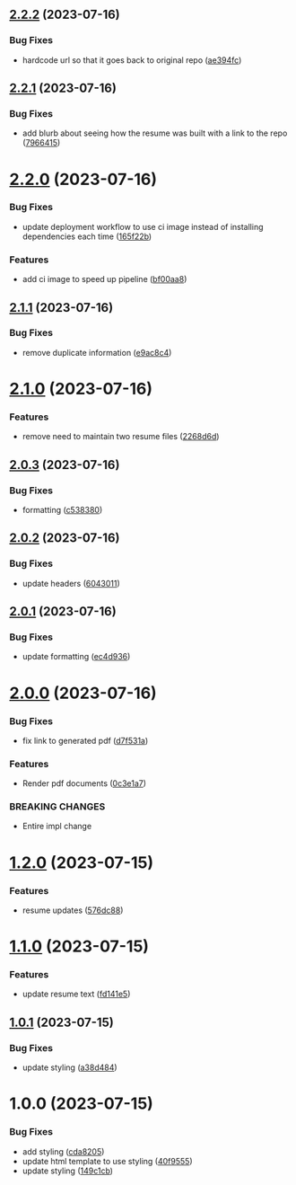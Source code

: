 ## [2.2.2](https://github.com/northcutted/resume/compare/v2.2.1...v2.2.2) (2023-07-16)


### Bug Fixes

* hardcode url so that it goes back to original repo ([ae394fc](https://github.com/northcutted/resume/commit/ae394fc123adc7bd309502f68098e91898e0de8f))

## [2.2.1](https://github.com/northcutted/resume/compare/v2.2.0...v2.2.1) (2023-07-16)


### Bug Fixes

* add blurb about seeing how the resume was built with a link to the repo ([7966415](https://github.com/northcutted/resume/commit/7966415f7be92e1fe83e983cfb6a786d05e0b08c))

# [2.2.0](https://github.com/northcutted/resume/compare/v2.1.1...v2.2.0) (2023-07-16)


### Bug Fixes

* update deployment workflow to use ci image instead of installing dependencies each time ([165f22b](https://github.com/northcutted/resume/commit/165f22b69b4d52b08c741adac5fd118c379aaedd))


### Features

* add ci image to speed up pipeline ([bf00aa8](https://github.com/northcutted/resume/commit/bf00aa8a4f8cb193067386af1727aa861fbe5cd8))

## [2.1.1](https://github.com/northcutted/resume/compare/v2.1.0...v2.1.1) (2023-07-16)


### Bug Fixes

* remove duplicate information ([e9ac8c4](https://github.com/northcutted/resume/commit/e9ac8c48fd1c5a33111b6566d4504d1d8dd22f9e))

# [2.1.0](https://github.com/northcutted/resume/compare/v2.0.3...v2.1.0) (2023-07-16)


### Features

* remove need to maintain two resume files ([2268d6d](https://github.com/northcutted/resume/commit/2268d6d3c206ced87bf457386e443dac476ba647))

## [2.0.3](https://github.com/northcutted/resume/compare/v2.0.2...v2.0.3) (2023-07-16)


### Bug Fixes

* formatting ([c538380](https://github.com/northcutted/resume/commit/c538380e986607a06c31dfcadad63f8555df59b6))

## [2.0.2](https://github.com/northcutted/resume/compare/v2.0.1...v2.0.2) (2023-07-16)


### Bug Fixes

* update headers ([6043011](https://github.com/northcutted/resume/commit/604301134eda81a666e39c8ad0e8e0f984f27b20))

## [2.0.1](https://github.com/northcutted/resume/compare/v2.0.0...v2.0.1) (2023-07-16)


### Bug Fixes

* update formatting ([ec4d936](https://github.com/northcutted/resume/commit/ec4d936bb7a8c8d8b24c8550f79a5c2b5ac59126))

# [2.0.0](https://github.com/northcutted/resume/compare/v1.2.0...v2.0.0) (2023-07-16)


### Bug Fixes

* fix link to generated pdf ([d7f531a](https://github.com/northcutted/resume/commit/d7f531a2b351ab0497840a4164d4375b67a5ebb9))


### Features

* Render pdf documents ([0c3e1a7](https://github.com/northcutted/resume/commit/0c3e1a7096e6a350479017886d065eb3106aac1b))


### BREAKING CHANGES

* Entire impl change

# [1.2.0](https://github.com/northcutted/resume/compare/v1.1.0...v1.2.0) (2023-07-15)


### Features

* resume updates ([576dc88](https://github.com/northcutted/resume/commit/576dc883aebd8ee596b188ce3e0c918d651d09cd))

# [1.1.0](https://github.com/northcutted/resume/compare/v1.0.1...v1.1.0) (2023-07-15)


### Features

* update resume text ([fd141e5](https://github.com/northcutted/resume/commit/fd141e5dc034de1eb88bdc7a1a6380dd9e4e7d90))

## [1.0.1](https://github.com/northcutted/resume/compare/v1.0.0...v1.0.1) (2023-07-15)


### Bug Fixes

* update styling ([a38d484](https://github.com/northcutted/resume/commit/a38d484a0eba4a7ddf8744275bb12fe1bb016d8a))

# 1.0.0 (2023-07-15)


### Bug Fixes

* add styling ([cda8205](https://github.com/northcutted/resume/commit/cda82058b05280576c13f9f2def1956b57de7946))
* update html template to use styling ([40f9555](https://github.com/northcutted/resume/commit/40f95555a9e34f9fa6911f1a771667ec3c996c0b))
* update styling ([149c1cb](https://github.com/northcutted/resume/commit/149c1cb0b1865efb83a4cc370e050f6167c966fb))
